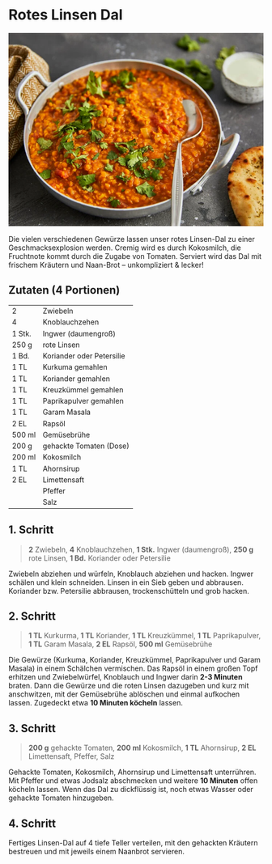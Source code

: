 # Rotes Linsen Dal

![Dal](./img/dal_1.png)

Die vielen verschiedenen Gewürze lassen unser rotes Linsen-Dal zu einer Geschmacksexplosion werden. Cremig wird es durch Kokosmilch, die Fruchtnote kommt durch die Zugabe von Tomaten. Serviert wird das Dal mit frischem Kräutern und Naan-Brot – unkompliziert & lecker!

## Zutaten (4 Portionen)

|        |                           |
| ------ | ------------------------- |
| 2      | Zwiebeln                  |
| 4      | Knoblauchzehen            |
| 1 Stk. | Ingwer (daumengroß)       |
| 250 g  | rote Linsen               |
| 1 Bd.  | Koriander oder Petersilie |
| 1 TL   | Kurkuma gemahlen          |
| 1 TL   | Koriander gemahlen        |
| 1 TL   | Kreuzkümmel gemahlen      |
| 1 TL   | Paprikapulver gemahlen    |
| 1 TL   | Garam Masala              |
| 2 EL   | Rapsöl                    |
| 500 ml | Gemüsebrühe               |
| 200 g  | gehackte Tomaten (Dose)   |
| 200 ml | Kokosmilch                |
| 1 TL   | Ahornsirup                |
| 2 EL   | Limettensaft              |
|        | Pfeffer                   |
|        | Salz                      |

## 1. Schritt

> **2** Zwiebeln, **4** Knoblauchzehen, **1 Stk.** Ingwer (daumengroß), **250 g** rote Linsen, **1 Bd.** Koriander oder Petersilie

Zwiebeln abziehen und würfeln, Knoblauch abziehen und hacken. Ingwer schälen und klein schneiden. Linsen in ein Sieb geben und abbrausen. Koriander bzw. Petersilie abbrausen, trockenschütteln und grob hacken.

## 2. Schritt

> **1 TL** Kurkurma, **1 TL** Koriander, **1 TL** Kreuzkümmel, **1 TL** Paprikapulver, **1 TL** Garam Masala, **2 EL** Rapsöl, **500 ml** Gemüsebrühe

Die Gewürze (Kurkuma, Koriander, Kreuzkümmel, Paprikapulver und Garam Masala) in einem Schälchen vermischen. Das Rapsöl in einem großen Topf erhitzen und Zwiebelwürfel, Knoblauch und Ingwer darin **2-3 Minuten** braten. Dann die Gewürze und die roten Linsen dazugeben und kurz mit anschwitzen, mit der Gemüsebrühe ablöschen und einmal aufkochen lassen. Zugedeckt etwa **10 Minuten köcheln** lassen.

## 3. Schritt

> **200 g** gehackte Tomaten, **200 ml** Kokosmilch, **1 TL** Ahornsirup, **2 EL** Limettensaft, Pfeffer, Salz

Gehackte Tomaten, Kokosmilch, Ahornsirup und Limettensaft unterrühren. Mit Pfeffer und etwas Jodsalz abschmecken und weitere **10 Minuten** offen köcheln lassen. Wenn das Dal zu dickflüssig ist, noch etwas Wasser oder gehackte Tomaten hinzugeben.

## 4. Schritt

Fertiges Linsen-Dal auf 4 tiefe Teller verteilen, mit den gehackten Kräutern bestreuen und mit jeweils einem Naanbrot servieren.
